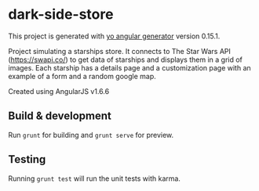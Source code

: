 # dark-side-store

This project is generated with [yo angular generator](https://github.com/yeoman/generator-angular)
version 0.15.1.

Project simulating a starships store. It connects to The Star Wars API (https://swapi.co/) to get data of starships and displays them in a grid of images. Each starship has a details page and a customization page with an example of a form and a random google map.

Created using AngularJS v1.6.6

## Build & development

Run `grunt` for building and `grunt serve` for preview.

## Testing

Running `grunt test` will run the unit tests with karma.
